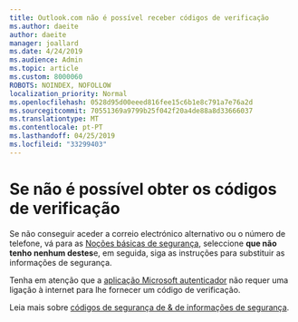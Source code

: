 ```yaml
---
title: Outlook.com não é possível receber códigos de verificação
ms.author: daeite
author: daeite
manager: joallard
ms.date: 4/24/2019
ms.audience: Admin
ms.topic: article
ms.custom: 8000060
ROBOTS: NOINDEX, NOFOLLOW
localization_priority: Normal
ms.openlocfilehash: 0528d95d00eeed816fee15c6b1e8c791a7e76a2d
ms.sourcegitcommit: 70551369a9799b25f042f20a4de88a8d33666037
ms.translationtype: MT
ms.contentlocale: pt-PT
ms.lasthandoff: 04/25/2019
ms.locfileid: "33299403"
---
```

# <a name="if-you-cant-get-verification-codes"></a>Se não é possível obter os códigos de verificação

Se não conseguir aceder a correio electrónico alternativo ou o número de telefone, vá para as [Noções básicas de segurança](https://account.microsoft.com/security), seleccione **que não tenho nenhum destes**e, em seguida, siga as instruções para substituir as informações de segurança.

Tenha em atenção que a [aplicação Microsoft autenticador](https://go.microsoft.com/fwlink/?linkid=2016117) não requer uma ligação à internet para lhe fornecer um código de verificação.

Leia mais sobre [códigos de segurança de & de informações de segurança](https://support.microsoft.com/help/12428/).
